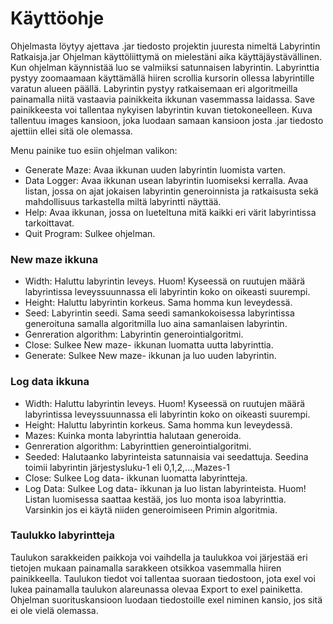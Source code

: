 # Käyttöohje
Ohjelmasta löytyy ajettava .jar tiedosto projektin juuresta nimeltä Labyrintin Ratkaisja.jar
Ohjelman käyttöliittymä on mielestäni aika käyttäjäystävällinen. Kun ohjelman käynnistää luo se valmiiksi satunnaisen labyrintin. Labyrinttia pystyy zoomaamaan käyttämällä hiiren scrollia kursorin ollessa labyrintille varatun alueen päällä. Labyrintin pystyy ratkaisemaan eri algoritmeilla painamalla niitä vastaavia painikkeita ikkunan vasemmassa laidassa. Save painikkeesta voi tallentaa nykyisen labyrintin kuvan tietokoneelleen. Kuva tallentuu images kansioon, joka luodaan samaan kansioon josta .jar tiedosto ajettiin ellei sitä ole olemassa. 

Menu painike tuo esiin ohjelman valikon:
* Generate Maze: Avaa ikkunan uuden labyrintin luomista varten.
* Data Logger: Avaa ikkunan usean labyrintin luomiseksi kerralla. Avaa listan, jossa on ajat jokaisen labyrintin generoinnista ja ratkaisusta sekä mahdollisuus tarkastella miltä labyrintti näyttää.
* Help: Avaa ikkunan, jossa on lueteltuna mitä kaikki eri värit labyrintissa tarkoittavat.
* Quit Program: Sulkee ohjelman.

### New maze ikkuna
* Width: Haluttu labyrintin leveys. Huom! Kyseessä on ruutujen määrä labyrintissa leveyssuunnassa eli labyrintin koko on oikeasti suurempi.
* Height: Haluttu labyrintin korkeus. Sama homma kun leveydessä.
* Seed: Labyrintin seedi. Sama seedi samankokoisessa labyrintissa generoituna samalla algoritmilla luo aina samanlaisen labyrintin.
* Genreration algorithm: Labyrintin generointialgoritmi.
* Close: Sulkee New maze- ikkunan luomatta uutta labyrinttia.
* Generate: Sulkee New maze- ikkunan ja luo uuden labyrintin.

### Log data ikkuna
* Width: Haluttu labyrintin leveys. Huom! Kyseessä on ruutujen määrä labyrintissa leveyssuunnassa eli labyrintin koko on oikeasti suurempi.
* Height: Haluttu labyrintin korkeus. Sama homma kun leveydessä.
* Mazes: Kuinka monta labyrinttia halutaan generoida.
* Genreration algorithm: Labyrinttien generointialgoritmi.
* Seeded: Halutaanko labyrinteista satunnaisia vai seedattuja. Seedina toimii labyrintin järjestysluku-1 eli 0,1,2,...,Mazes-1
* Close: Sulkee Log data- ikkunan luomatta labyrintteja.
* Log Data: Sulkee Log data- ikkunan ja luo listan labyrinteista. Huom! Listan luomisessa saattaa kestää, jos luo monta isoa labyrinttia. Varsinkin jos ei käytä niiden generoimiseen Primin algoritmia.

### Taulukko labyrintteja
Taulukon sarakkeiden paikkoja voi vaihdella ja taulukkoa voi järjestää eri tietojen mukaan painamalla sarakkeen otsikkoa vasemmalla hiiren painikkeella. Taulukon tiedot voi tallentaa suoraan tiedostoon, jota exel voi lukea painamalla taulukon alareunassa olevaa Export to exel painiketta. Ohjelman suorituskansioon luodaan tiedostoille exel niminen kansio, jos sitä ei ole vielä olemassa.

